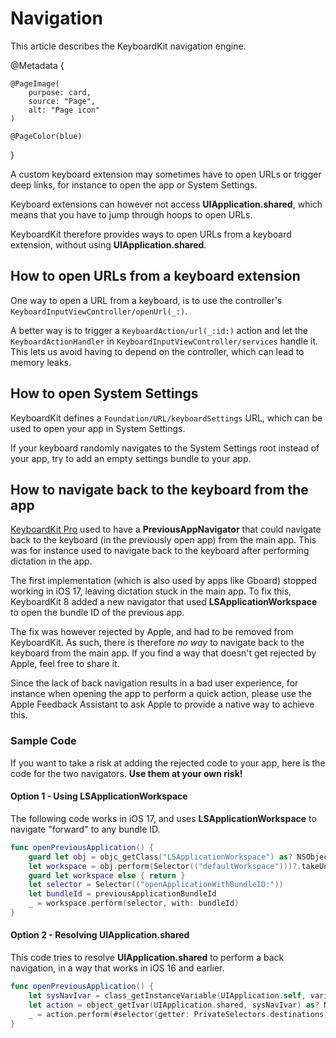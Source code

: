 # Navigation

This article describes the KeyboardKit navigation engine.

@Metadata {

    @PageImage(
        purpose: card,
        source: "Page",
        alt: "Page icon"
    )

    @PageColor(blue)
}

A custom keyboard extension may sometimes have to open URLs or trigger deep links, for instance to open the app or System Settings.

Keyboard extensions can however not access **UIApplication.shared**, which means that you have to jump through hoops to open URLs.

KeyboardKit therefore provides ways to open URLs from a keyboard extension, without using **UIApplication.shared**.



## How to open URLs from a keyboard extension

One way to open a URL from a keyboard, is to use the controller's ``KeyboardInputViewController/openUrl(_:)``.

A better way is to trigger a ``KeyboardAction/url(_:id:)`` action and let the ``KeyboardActionHandler`` in ``KeyboardInputViewController/services`` handle it. This lets us avoid having to depend on the controller, which can lead to memory leaks. 



## How to open System Settings

KeyboardKit defines a ``Foundation/URL/keyboardSettings`` URL, which can be used to open your app in System Settings.

If your keyboard randomly navigates to the System Settings root instead of your app, try to add an empty settings bundle to your app. 



## How to navigate back to the keyboard from the app

[KeyboardKit Pro][Pro] used to have a **PreviousAppNavigator** that could navigate back to the keyboard (in the previously open app) from the main app. This was for instance used to navigate back to the keyboard after performing dictation in the app.

The first implementation (which is also used by apps like Gboard) stopped working in iOS 17, leaving dictation stuck in the main app. To fix this, KeyboardKit 8 added a new navigator that used **LSApplicationWorkspace** to open the bundle ID of the previous app. 

The fix was however rejected by Apple, and had to be removed from KeyboardKit. As such, there is therefore *no way* to navigate back to the keyboard from the main app. If you find a way that doesn't get rejected by Apple, feel free to share it. 

Since the lack of back navigation results in a bad user experience, for instance when opening the app to perform a quick action,  please use the Apple Feedback Assistant to ask Apple to provide a native way to achieve this.

### Sample Code

If you want to take a risk at adding the rejected code to your app, here is the code for the two navigators. **Use them at your own risk!**


#### Option 1 - Using LSApplicationWorkspace

The following code works in iOS 17, and uses **LSApplicationWorkspace** to navigate "forward" to any bundle ID.

```swift
func openPreviousApplication() {
    guard let obj = objc_getClass("LSApplicationWorkspace") as? NSObject else { return false }
    let workspace = obj.perform(Selector(("defaultWorkspace")))?.takeUnretainedValue() as? NSObject
    guard let workspace else { return }
    let selector = Selector(("openApplicationWithBundleID:"))
    let bundleId = previousApplicationBundleId
    _ = workspace.perform(selector, with: bundleId)
}
```


#### Option 2 - Resolving UIApplication.shared

This code tries to resolve **UIApplication.shared** to perform a back navigation, in a way that works in iOS 16 and earlier.

```swift
func openPreviousApplication() {
    let sysNavIvar = class_getInstanceVariable(UIApplication.self, variableId),
    let action = object_getIvar(UIApplication.shared, sysNavIvar) as? NSObject,
    _ = action.perform(#selector(getter: PrivateSelectors.destinations)).takeUnretainedValue() as? [NSNumber],
}
```


[Pro]: https://github.com/KeyboardKit/KeyboardKitPro   
